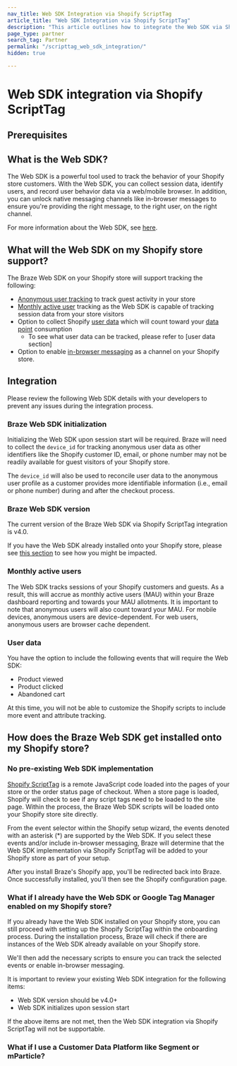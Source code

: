 ```yaml
---
nav_title: Web SDK Integration via Shopify ScriptTag
article_title: "Web SDK Integration via Shopify ScriptTag"
description: "This article outlines how to integrate the Web SDK via Shopify ScriptTag. "
page_type: partner
search_tag: Partner
permalink: "/scripttag_web_sdk_integration/"
hidden: true

---
```


# Web SDK integration via Shopify ScriptTag

## Prerequisites

## What is the Web SDK?
The Web SDK is a powerful tool used to track the behavior of your Shopify store customers. With the Web SDK, you can collect session data, identify users, and record user behavior data via a web/mobile browser. In addition, you can unlock native messaging channels like in-browser messages to ensure you're providing the right message, to the right user, on the right channel.

For more information about the Web SDK, see [here]({{site.baseurl}}/user_guide/onboarding_with_braze/web_sdk/).

## What will the Web SDK on my Shopify store support?

The Braze Web SDK on your Shopify store will support tracking the following:
- [Anonymous user tracking]({{site.baseurl}}/user_guide/data_and_analytics/user_data_collection/user_profile_lifecycle/#anonymous-user-profiles) to track guest activity in your store
- [Monthly active user]({{site.baseurl}}/user_guide/data_and_analytics/your_analytics_dashboards/understanding_your_app_usage_data/#monthly-active-users) tracking as the Web SDK is capable of tracking session data from your store visitors
- Option to collect Shopify [user data]({{site.baseurl}}/user_guide/data_and_analytics/user_data_collection) which will count toward your [data point]({{site.baseurl}}/user_guide/onboarding_with_braze/data_points#data-points) consumption
   - To see what user data can be tracked, please refer to [user data section]
- Option to enable [in-browser messaging]({{site.baseurl}}/user_guide/message_building_by_channel/in-app_messages/about/) as a channel on your Shopify store.

## Integration

Please review the following Web SDK details with your developers to prevent any issues during the integration process.

### Braze Web SDK initialization

Initializing the Web SDK upon session start will be required. Braze will need to collect the `device_id` for tracking anonymous user data as other identifiers like the Shopify customer ID, email, or phone number may not be readily available for guest visitors of your Shopify store.

The `device_id` will also be used to reconcile user data to the anonymous user profile as a customer provides more identifiable information (i.e., email or phone number) during and after the checkout process.

### Braze Web SDK version

The current version of the Braze Web SDK via Shopify ScriptTag integration is v4.0.

If you have the Web SDK already installed onto your Shopify store, please see [this section]() to see how you might be impacted.

### Monthly active users

The Web SDK tracks sessions of your Shopify customers and guests. As a result, this will accrue as monthly active users (MAU) within your Braze dashboard reporting and towards your MAU allotments. It is important to note that anonymous users will also count toward your MAU. For mobile devices, anonymous users are device-dependent. For web users, anonymous users are browser cache dependent. 

### User data
You have the option to include the following events that will require the Web SDK:
- Product viewed
- Product clicked
- Abandoned cart

At this time, you will not be able to customize the Shopify scripts to include more event and attribute tracking.

## How does the Braze Web SDK get installed onto my Shopify store?

### No pre-existing Web SDK implementation
[Shopify ScriptTag](https://shopify.dev/api/admin-rest/2021-10/resources/scripttag#top) is a remote JavaScript code loaded into the pages of your store or the order status page of checkout. When a store page is loaded, Shopify will check to see if any script tags need to be loaded to the site page. Within the process, the Braze Web SDK scripts will be loaded onto your Shopify store site directly.

From the event selector within the Shopify setup wizard, the events denoted with an asterisk (&#42;) are supported by the Web SDK. If you select these events and/or include in-browser messaging, Braze will determine that the Web SDK implementation via Shopify ScriptTag will be added to your Shopify store as part of your setup.

After you install Braze's Shopify app, you'll be redirected back into Braze. Once successfully installed, you'll then see the Shopify configuration page.

### What if I already have the Web SDK or Google Tag Manager enabled on my Shopify store?

If you already have the Web SDK installed on your Shopify store, you can still proceed with setting up the Shopify ScriptTag within the onboarding process. During the installation process, Braze will check if there are instances of the Web SDK already available on your Shopify store. 

We'll then add the necessary scripts to ensure you can track the selected events or enable in-browser messaging. 

It is important to review your existing Web SDK integration for the following items:
- Web SDK version should be v4.0+
- Web SDK initializes upon session start

If the above items are not met, then the Web SDK integration via Shopify ScriptTag will not be supportable.

### What if I use a Customer Data Platform like Segment or mParticle?

